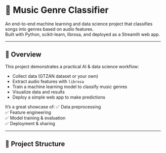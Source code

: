 # 🎵 Music Genre Classifier

An end-to-end machine learning and data science project that classifies songs into genres based on audio features.  
Built with Python, scikit-learn, librosa, and deployed as a Streamlit web app.

---

## 📌 Overview

This project demonstrates a practical AI & data science workflow:
- Collect data (GTZAN dataset or your own)
- Extract audio features with `librosa`
- Train a machine learning model to classify music genres
- Visualize data and results
- Deploy a simple web app to make predictions

It’s a great showcase of:
✅ Data preprocessing  
✅ Feature engineering  
✅ Model training & evaluation  
✅ Deployment & sharing

---

## 📂 Project Structure

